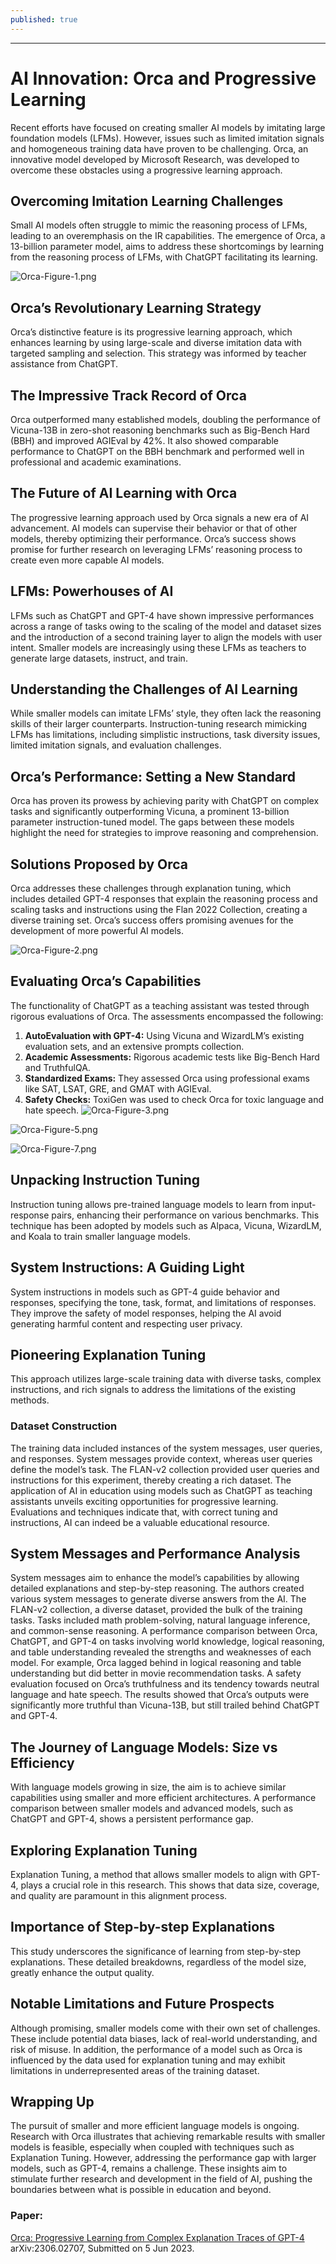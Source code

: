 ```yaml
---
published: true
---
```

---

# AI Innovation: Orca and Progressive Learning
Recent efforts have focused on creating smaller AI models by imitating large foundation models (LFMs). However, issues such as limited imitation signals and homogeneous training data have proven to be challenging. Orca, an innovative model developed by Microsoft Research, was developed to overcome these obstacles using a progressive learning approach.

## Overcoming Imitation Learning Challenges
Small AI models often struggle to mimic the reasoning process of LFMs, leading to an overemphasis on the
IR capabilities. The emergence of Orca, a 13-billion parameter model, aims to address these shortcomings by learning from the reasoning process of LFMs, with ChatGPT facilitating its learning.

![Orca-Figure-1.png](/images/Orca-Figure-1.png)

## Orca’s Revolutionary Learning Strategy
Orca’s distinctive feature is its progressive learning approach, which enhances learning by using large-scale and diverse imitation data with targeted sampling and selection. This strategy was informed by teacher assistance from ChatGPT.

## The Impressive Track Record of Orca
Orca outperformed many established models, doubling the performance of Vicuna-13B in zero-shot reasoning benchmarks such as Big-Bench Hard (BBH) and improved AGIEval by 42%. It also showed comparable performance to ChatGPT on the BBH benchmark and performed well in professional and academic examinations.

## The Future of AI Learning with Orca
The progressive learning approach used by Orca signals a new era of AI advancement. AI models can supervise their behavior or that of other models, thereby optimizing their performance. Orca’s success shows promise for further research on leveraging LFMs’ reasoning process to create even more capable AI models.

## LFMs: Powerhouses of AI
LFMs such as ChatGPT and GPT-4 have shown impressive performances across a range of tasks owing to the scaling of the model and dataset sizes and the introduction of a second training layer to align the models with user intent. Smaller models are increasingly using these LFMs as teachers to generate large datasets, instruct, and train.

## Understanding the Challenges of AI Learning
While smaller models can imitate LFMs’ style, they often lack the reasoning skills of their larger counterparts. Instruction-tuning research mimicking LFMs has limitations, including simplistic instructions, task diversity issues, limited imitation signals, and evaluation challenges.

## Orca’s Performance: Setting a New Standard
Orca has proven its prowess by achieving parity with ChatGPT on complex tasks and significantly outperforming Vicuna, a prominent 13-billion parameter instruction-tuned model. The gaps between these models highlight the need for strategies to improve reasoning and comprehension.

## Solutions Proposed by Orca
Orca addresses these challenges through explanation tuning, which includes detailed GPT-4 responses that explain the reasoning process and scaling tasks and instructions using the Flan 2022 Collection, creating a diverse training set. Orca’s success offers promising avenues for the development of more powerful AI models.

![Orca-Figure-2.png](/images/Orca-Figure-2.png)

## Evaluating Orca’s Capabilities

The functionality of ChatGPT as a teaching assistant was tested through rigorous evaluations of Orca. The assessments encompassed the following:
1. **AutoEvaluation with GPT-4:** Using Vicuna and WizardLM’s existing evaluation sets, and an extensive prompts collection.
2. **Academic Assessments:** Rigorous academic tests like Big-Bench Hard and TruthfulQA.
3. **Standardized Exams:** They assessed Orca using professional exams like SAT, LSAT, GRE, and GMAT with AGIEval.
4. **Safety Checks:** ToxiGen was used to check Orca for toxic language and hate speech.
![Orca-Figure-3.png](/images/Orca-Figure-3.png)

![Orca-Figure-5.png](/images/Orca-Figure-5.png)

![Orca-Figure-7.png](/images/Orca-Figure-7.png)

## Unpacking Instruction Tuning
Instruction tuning allows pre-trained language models to learn from input-response pairs, enhancing their performance on various benchmarks. This technique has been adopted by models such as Alpaca, Vicuna, WizardLM, and Koala to train smaller language models.

## System Instructions: A Guiding Light
System instructions in models such as GPT-4 guide behavior and responses, specifying the tone, task, format, and limitations of responses. They improve the safety of model responses, helping the AI avoid generating harmful content and respecting user privacy.

## Pioneering Explanation Tuning
This approach utilizes large-scale training data with diverse tasks, complex instructions, and rich signals to address the limitations of the existing methods.

### Dataset Construction
The training data included instances of the system messages, user queries, and responses. System messages provide context, whereas user queries define the model’s task. The FLAN-v2 collection provided user queries and instructions for this experiment, thereby creating a rich dataset.
The application of AI in education using models such as ChatGPT as teaching assistants unveils exciting opportunities for progressive learning. Evaluations and techniques indicate that, with correct tuning and instructions, AI can indeed be a valuable educational resource.

## System Messages and Performance Analysis
System messages aim to enhance the model’s capabilities by allowing detailed explanations and step-by-step reasoning. The authors created various system messages to generate diverse answers from the AI.
The FLAN-v2 collection, a diverse dataset, provided the bulk of the training tasks. Tasks included math problem-solving, natural language inference, and common-sense reasoning.
A performance comparison between Orca, ChatGPT, and GPT-4 on tasks involving world knowledge, logical reasoning, and table understanding revealed the strengths and weaknesses of each model. For example, Orca lagged behind in logical reasoning and table understanding but did better in movie recommendation tasks.
A safety evaluation focused on Orca’s truthfulness and its tendency towards neutral language and hate speech. The results showed that Orca’s outputs were significantly more truthful than Vicuna-13B, but still trailed behind ChatGPT and GPT-4.

## The Journey of Language Models: Size vs Efficiency

With language models growing in size, the aim is to achieve similar capabilities using smaller and more efficient architectures. A performance comparison between smaller models and advanced models, such as ChatGPT and GPT-4, shows a persistent performance gap.

## Exploring Explanation Tuning
Explanation Tuning, a method that allows smaller models to align with GPT-4, plays a crucial role in this research. This shows that data size, coverage, and quality are paramount in this alignment process.

## Importance of Step-by-step Explanations
This study underscores the significance of learning from step-by-step explanations. These detailed breakdowns, regardless of the model size, greatly enhance the output quality.

## Notable Limitations and Future Prospects
Although promising, smaller models come with their own set of challenges. These include potential data biases, lack of real-world understanding, and risk of misuse. In addition, the performance of a model such as Orca is influenced by the data used for explanation tuning and may exhibit limitations in underrepresented areas of the training dataset.

## Wrapping Up
The pursuit of smaller and more efficient language models is ongoing. Research with Orca illustrates that achieving remarkable results with smaller models is feasible, especially when coupled with techniques such as Explanation Tuning. However, addressing the performance gap with larger models, such as GPT-4, remains a challenge. These insights aim to stimulate further research and development in the field of AI, pushing the boundaries between what is possible in education and beyond.

### Paper:
[Orca: Progressive Learning from Complex Explanation Traces of GPT-4](https://arxiv.org/abs/2306.02707 "Orca: Progressive Learning from Complex Explanation Traces of GPT-4")
arXiv:2306.02707, Submitted on 5 Jun 2023.
